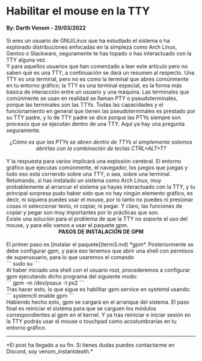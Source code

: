 # Habilitar el mouse en la TTY
<b>By: Darth Venom - 29/03/2022</b>
<br>
<br>
Si eres un usuario de GNU/Linux que ha estudiado el sistema o ha explorado distribuciones enfocadas en la simpleza como Arch Linux, Gentoo o Slackware, seguramente te has topado o has interactuado con la TTY alguna vez.
<br>
Y para aquellos usuarios que han comenzado a leer este artículo pero no saben qué es una TTY, a continuación se dará un resumen al respecto. Una TTY es una terminal, pero no es como la terminal que abres comúnmente en tu entorno gráfico; la TTY es una terminal especial, es la forma más básica de interacción entre un usuario y una máquina. Las terminales que comúnmente se usan en realidad se llaman PTY o pseudoterminales, porque las terminales son las TTYs. Todas las capacidades y el funcionamiento en general que tienen las pseudoterminales es prestado por su TTY padre, y lo de TTY padre se dice porque las PTYs siempre son procesos que se ejecutan dentro de una TTY. Aquí ya hay una pregunta seguramente.
<br>
<center><i>¿Cómo es que las PTYs se abren dentro de TTYs si simplemente solemos abrirlas con la combinación de teclas CTRL+ALT+T?</i></center>
<br>
Y la respuesta para varios implicará una explosión cerebral. El entorno gráfico que ejecutas comúnmente, el navegador, los juegos que juegas y todo eso está corriendo sobre una TTY, o sea, sobre una terminal.
<br>
Retomando, si has instalado un sistema como Arch Linux, muy probablemente al arrancar el sistema ya hayas interactuado con la TTY, y tu principal sorpresa pudo haber sido que no hay ningún elemento gráfico, es decir, ni siquiera puedes usar el mouse, por lo tanto no puedes ni presionar cosas ni seleccionar texto, ni copiar, ni pegar. Y claro, las funciones de copiar y pegar son muy importantes por lo prácticas que son.
<br>
Existe una solución para el problema de que la TTY no soporte el uso del mouse, y para ello vamos a usar el paquete gpm.
<br>
<center><b>PASOS DE INSTALACIÓN DE GPM</b></center>
<br>
El primer paso es [instalar el paquete](term3.md) *gpm*. Posteriormente se debe configurar gpm, y para eso tenemos que abrir una shell con permisos de superusuario, para lo que usaremos el comando
<br>
```
sudo su
```
<br>
Al haber iniciado una shell con el usuario root, procederemos a configurar gpm ejecutando dicho programa del siguiente modo:
<br>
```
gpm -m /dev/psaux -t ps2
```
<br>
Tras hacer esto, lo que sigue es habilitar gpm.service en systemd usando:
<br>
```
systemctl enable gpm
```
<br>
Habiendo hecho esto, gpm se cargará en el arranque del sistema. El paso final es reiniciar el sistema para que se carguen los módulos correspondientes al gpm en el kernel. Y ya tras reiniciar e iniciar sesión en la TTY podrás usar el mouse o touchpad como acostumbrarías en tu entorno gráfico.
<br>
<hr>
*El post ha llegado a su fin. Si tienes dudas puedes contactarme en Discord, soy venom_instantdeath.*
